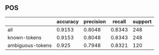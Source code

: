 
## POS

|                  | accuracy | precision | recall | support |
|------------------|----------|-----------|--------|---------|
| all              | 0.9153   | 0.8048    | 0.8343 | 248     |
| known-tokens     | 0.9153   | 0.8048    | 0.8343 | 248     |
| ambiguous-tokens | 0.925    | 0.7948    | 0.8321 | 120     |

